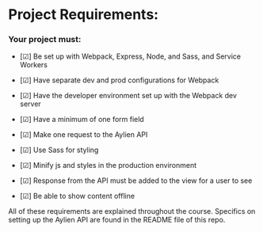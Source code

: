 # Project Requirements:

### Your project must:

- [&#9745;] Be set up with Webpack, Express, Node, and Sass, and Service Workers

- [&#9745;] Have separate dev and prod configurations for Webpack

- [&#9745;] Have the developer environment set up with the Webpack dev server

- [&#9745;] Have a minimum of one form field

- [&#9745;] Make one request to the Aylien API

- [&#9745;] Use Sass for styling

- [&#9745;] Minify js and styles in the production environment

- [&#9745;] Response from the API must be added to the view for a user to see

- [&#9745;] Be able to show content offline

All of these requirements are explained throughout the course. Specifics on setting up the Aylien API are found in the README file of this repo.
